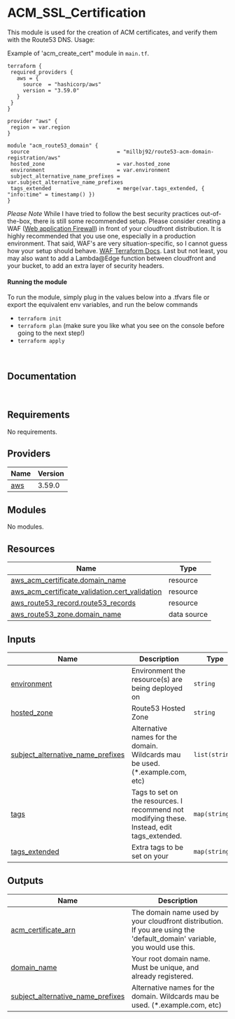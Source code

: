 # ACM_SSL_Certification

This module is used for the creation of ACM certificates, and verify them with the Route53 DNS.
 Usage:

 Example of 'acm_create_cert" module in `main.tf`.

 ```hcl
terraform {
  required_providers {
    aws = {
      source  = "hashicorp/aws"
      version = "3.59.0"
    }
  }
}

provider "aws" {
  region = var.region
}

module "acm_route53_domain" {
  source                            = "millbj92/route53-acm-domain-registration/aws"
  hosted_zone                       = var.hosted_zone
  environment                       = var.environment
  subject_alternative_name_prefixes = var.subject_alternative_name_prefixes
  tags_extended                     = merge(var.tags_extended, { "info:time" = timestamp() })
}
 ```

*Please Note* While I have tried to follow the best security practices out-of-the-box, there is still some recommended setup. Please consider creating a WAF ([Web application Firewall](https://aws.amazon.com/waf/)) in front of your cloudfront distribution. It is highly recommended that you use one, especially in a production environment. That said, WAF's are very situation-specific, so I cannot guess how your setup should behave.
 [WAF Terraform Docs](https://registry.terraform.io/providers/hashicorp/aws/latest/docs/resources/wafv2_web_acl). Last but not least, you may also want to add a Lambda@Edge function between cloudfront and your bucket, to add an extra layer of security headers.

   #### Running the module

 To run the module, simply plug in the values below into a .tfvars file or export the equivalent env variables, and run the below commands

   - `terraform init`
   - `terraform plan` (make sure you like what you see on the console before going to the next step!)
   - `terraform apply`

&nbsp;
## Documentation
&nbsp;
<!-- BEGINNING OF PRE-COMMIT-TERRAFORM DOCS HOOK -->
## Requirements

No requirements.

## Providers

| Name | Version |
|------|---------|
| <a name="provider_aws"></a> [aws](#provider\_aws) | 3.59.0 |

## Modules

No modules.

## Resources

| Name | Type |
|------|------|
| [aws_acm_certificate.domain_name](https://registry.terraform.io/providers/hashicorp/aws/latest/docs/resources/acm_certificate) | resource |
| [aws_acm_certificate_validation.cert_validation](https://registry.terraform.io/providers/hashicorp/aws/latest/docs/resources/acm_certificate_validation) | resource |
| [aws_route53_record.route53_records](https://registry.terraform.io/providers/hashicorp/aws/latest/docs/resources/route53_record) | resource |
| [aws_route53_zone.domain_name](https://registry.terraform.io/providers/hashicorp/aws/latest/docs/data-sources/route53_zone) | data source |

## Inputs

| Name | Description | Type | Default | Required |
|------|-------------|------|---------|:--------:|
| <a name="input_environment"></a> [environment](#input\_environment) | Environment the resource(s) are being deployed on | `string` | n/a | yes |
| <a name="input_hosted_zone"></a> [hosted\_zone](#input\_hosted\_zone) | Route53 Hosted Zone | `string` | `null` | no |
| <a name="input_subject_alternative_name_prefixes"></a> [subject\_alternative\_name\_prefixes](#input\_subject\_alternative\_name\_prefixes) | Alternative names for the domain. Wildcards mau be used. (*.example.com, etc) | `list(string)` | <pre>[<br>  "www",<br>  "*",<br>  "dev",<br>  "stg"<br>]</pre> | no |
| <a name="input_tags"></a> [tags](#input\_tags) | Tags to set on the resources. I recommend not modifying these. Instead, edit tags\_extended. | `map(string)` | <pre>{<br>  "info:moduleRepo": "https://github.com/millbj92/terraform-aws-route53-acm-domain-registration",<br>  "info:terraform": "true",<br>  "info:terraformModule": "millbj92/route53-acm-custom-domain/aws"<br>}</pre> | no |
| <a name="input_tags_extended"></a> [tags\_extended](#input\_tags\_extended) | Extra tags to be set on your | `map(string)` | `{}` | no |

## Outputs

| Name | Description |
|------|-------------|
| <a name="output_acm_certificate_arn"></a> [acm\_certificate\_arn](#output\_acm\_certificate\_arn) | The domain name used by your cloudfront distribution. If you are using the 'default\_domain' variable, you would use this. |
| <a name="output_domain_name"></a> [domain\_name](#output\_domain\_name) | Your root domain name. Must be unique, and already registered. |
| <a name="output_subject_alternative_name_prefixes"></a> [subject\_alternative\_name\_prefixes](#output\_subject\_alternative\_name\_prefixes) | Alternative names for the domain. Wildcards mau be used. (*.example.com, etc) |
<!-- END OF PRE-COMMIT-TERRAFORM DOCS HOOK -->